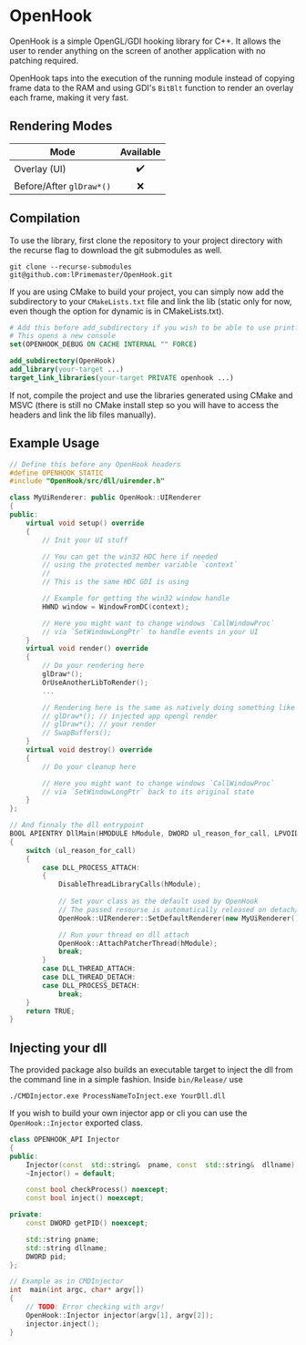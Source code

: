 # OpenHook
OpenHook is a simple OpenGL/GDI hooking library for C++. It allows the user to render anything on the screen of another application with no patching required.

OpenHook taps into the execution of the running module instead of copying frame data to the RAM and using GDI's `BitBlt` function to render an overlay each frame, making it very fast.

## Rendering Modes
| Mode | Available |
|-|:-:|
| Overlay (UI) | :heavy_check_mark: |
| Before/After `glDraw*()` | :x: |

## Compilation
To use the library, first clone the repository to your project directory with the recurse flag to download the git submodules as well.
```shell
git clone --recurse-submodules git@github.com:lPrimemaster/OpenHook.git
```

If you are using CMake to build your project, you can simply now add the subdirectory to your `CMakeLists.txt` file and link the lib (static only for now, even though the option for dynamic is in CMakeLists.txt).
```cmake
# Add this before add_subdirectory if you wish to be able to use printf from your dll
# This opens a new console 
set(OPENHOOK_DEBUG ON CACHE INTERNAL "" FORCE)

add_subdirectory(OpenHook)
add_library(your-target ...)
target_link_libraries(your-target PRIVATE openhook ...)
```

If not, compile the project and use the libraries generated using CMake and MSVC (there is still no CMake install step so you will have to access the headers and link the lib files manually).

## Example Usage
```cpp
// Define this before any OpenHook headers
#define OPENHOOK_STATIC
#include "OpenHook/src/dll/uirender.h"

class MyUiRenderer: public OpenHook::UIRenderer
{
public:
    virtual void setup() override
    {
        // Init your UI stuff

        // You can get the win32 HDC here if needed
        // using the protected member variable `context`
        //
        // This is the same HDC GDI is using

        // Example for getting the win32 window handle
        HWND window = WindowFromDC(context);

        // Here you might want to change windows `CallWindowProc` 
        // via `SetWindowLongPtr` to handle events in your UI
    }
    virtual void render() override
    {
        // Do your rendering here
        glDraw*();
        OrUseAnotherLibToRender();
        ...

        // Rendering here is the same as natively doing something like
        // glDraw*(); // injected app opengl render
        // glDraw*(); // your render
        // SwapBuffers();
    }
    virtual void destroy() override
    {
        // Do your cleanup here

        // Here you might want to change windows `CallWindowProc` 
        // via `SetWindowLongPtr` back to its original state
    }
};

// And finnaly the dll entrypoint
BOOL APIENTRY DllMain(HMODULE hModule, DWORD ul_reason_for_call, LPVOID lpReserved)
{
	switch (ul_reason_for_call)
	{
		case DLL_PROCESS_ATTACH:
		{
			DisableThreadLibraryCalls(hModule);
			
			// Set your class as the default used by OpenHook
			// The passed resourse is automatically released on detach/close
			OpenHook::UIRenderer::SetDefaultRenderer(new MyUiRenderer());

			// Run your thread on dll attach
			OpenHook::AttachPatcherThread(hModule);
			break;
		}
		case DLL_THREAD_ATTACH:
		case DLL_THREAD_DETACH:
		case DLL_PROCESS_DETACH:
			break;
	}
	return TRUE;
}
```

## Injecting your  dll
The provided package also builds an executable target to inject the dll from the command line in a simple fashion. Inside `bin/Release/` use
```shell
./CMDInjector.exe ProcessNameToInject.exe YourDll.dll
```

If you wish to build your own injector app or cli you can use the `OpenHook::Injector` exported class.

```cpp
class OPENHOOK_API Injector
{
public:
	Injector(const  std::string&  pname, const  std::string&  dllname);
	~Injector() = default;

	const bool checkProcess() noexcept;
	const bool inject() noexcept;

private:
	const DWORD getPID() noexcept;

	std::string pname;
	std::string dllname;
	DWORD pid;
};

// Example as in CMDInjector
int  main(int argc, char* argv[])
{
	// TODO: Error checking with argv!
	OpenHook::Injector injector(argv[1], argv[2]);
	injector.inject();
}
```

